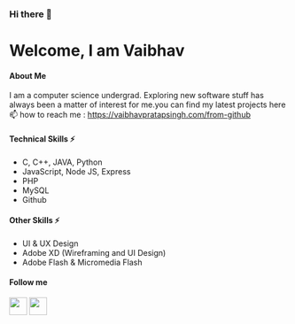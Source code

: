 ### Hi there 👋
# Welcome, I am Vaibhav
#### About Me
I am a computer science undergrad. Exploring new software stuff has always been a matter of interest for me.you can find my latest projects here
📫 how to reach me : https://vaibhavpratapsingh.com/from-github

#### Technical Skills ⚡
* C, C++, JAVA, Python
* JavaScript, Node JS, Express
* PHP
* MySQL
* Github

#### Other Skills ⚡
* UI & UX Design
* Adobe XD (Wireframing and UI Design)
* Adobe Flash & Micromedia Flash

#### Follow me 

[<img height="32" width="32" src="https://cdn.jsdelivr.net/npm/simple-icons@v3/icons/instagram.svg" />](https://www.vaibhavpratapsingh.com/follow-me/instagram) [<img height="32" width="32" src="https://cdn.jsdelivr.net/npm/simple-icons@v3/icons/twitter.svg" />](https://www.vaibhavpratapsingh.com/follow-me/twitter)
 

      
  
